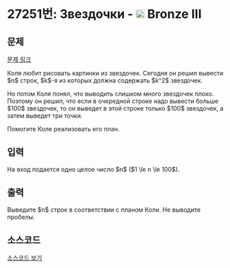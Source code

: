 # 27251번: Звездочки - <img src="https://static.solved.ac/tier_small/3.svg" style="height:20px" /> Bronze III

<!-- performance -->

<!-- 문제 제출 후 깃허브에 푸시를 했을 때 제출한 코드의 성능이 입력될 공간입니다.-->

<!-- end -->

## 문제

[문제 링크](https://boj.kr/27251)


<p>Коля любит рисовать картинки из звездочек. Сегодня он решил вывести $n$ строк, $k$-я из которых должна содержать $k^2$ звездочек. </p>

<p>Но потом Коля понял, что выводить слишком много звездочек плохо. Поэтому он решил, что если в очередной строке надо вывести больше $100$ звездочек, то он выведет в этой строке только $100$ звездочек, а затем выведет три точки.</p>

<p>Помогите Коле реализовать его план.</p>



## 입력


<p>На вход подается одно целое число $n$ ($1 \le n \le 100$).</p>



## 출력


<p>Выведите $n$ строк в соответствии с планом Коли. Не выводите пробелы.</p>



## 소스코드

[소스코드 보기](Звездочки.py)